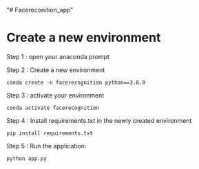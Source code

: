 "# Facereconition_app" 
# Create a new environment
Step 1 : open your anaconda prompt 

Step 2 : Create a new environment
```
conda create -n facerecognition python==3.6.9
```
Step 3 : activate your environment
```
conda activate facerecognition
```
Step 4 : Install requirements.txt in the newly created environment
```
pip install requirements.txt
```
Step 5 : Run the application:
```
python app.py
```
